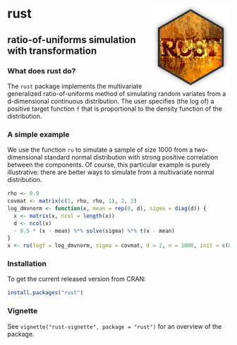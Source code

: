 
<!-- README.md is generated from README.Rmd. Please edit that file -->
rust <img src="rust_logo.png" align="right" />
==============================================

ratio-of-uniforms simulation with transformation
------------------------------------------------

### What does rust do?

The `rust` package implements the multivariate generalized ratio-of-uniforms method of simulating random variates from a d-dimensional continuous distribution. The user specifies (the log of) a positive target function `f` that is proportional to the density function of the distribution.

### A simple example

We use the function `ru` to simulate a sample of size 1000 from a two-dimensional standard normal distribution with strong positive correlation between the components. Of course, this particular example is purely illustrative: there are better ways to simulate from a multivariate normal distribution.

``` r
rho <- 0.9
covmat <- matrix(c(1, rho, rho, 1), 2, 2)
log_dmvnorm <- function(x, mean = rep(0, d), sigma = diag(d)) {
  x <- matrix(x, ncol = length(x))
  d <- ncol(x)
  - 0.5 * (x - mean) %*% solve(sigma) %*% t(x - mean)
}
x <- ru(logf = log_dmvnorm, sigma = covmat, d = 2, n = 1000, init = c(0, 0))
```

### Installation

To get the current released version from CRAN:

``` r
install.packages("rust")
```

### Vignette

See `vignette("rust-vignette", package = "rust")` for an overview of the package.
